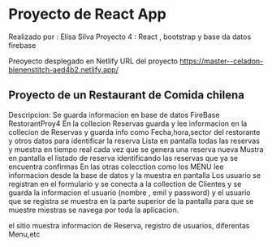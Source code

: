 # Proyecto de React App 
Realizado por : Elisa Silva
Proyecto 4 : React , bootstrap y base da datos firebase


Preoyecto desplegado en Netlify 
URL del proyecto https://master--celadon-bienenstitch-aed4b2.netlify.app/


## Proyecto de un Restaurant de Comida chilena
Descripcion:
 Se guarda informacion en base de datos FireBase RestorantProy4
 En la collecion Reservas guarda y lee informacion en la collecion de Reservas y guarda info como Fecha,hora,sector del restorante y otros datos para identificar la reserva
 Lista en pantalla todas las reservas y muestra en tiempo real cada vez que se genera una reserva nueva
 Mustra en pantalla el listado de reserva identificando las reservas que ya se encuentra confirmas
 En las otras colecction como los MENU lee informacion desde la base de datos y la muestra en pantalla
 Los usuario se registran en el formulario y se conecta a la collection de Clientes y se guarda la informacion el usuario (nombre , emil y password) y el usuario que se registra se muestra en la parte superior de la pantalla para que se muestre miestras se navega por toda la aplicacion.

 el sitio muestra informacion de Reserva, registro de usuarios, diferentas Menu,etc